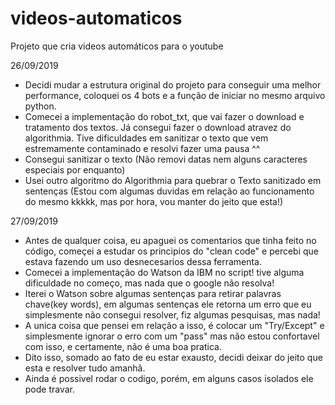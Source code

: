 # videos-automaticos
Projeto que cria videos automáticos para o youtube

26/09/2019
- Decidi mudar a estrutura original do projeto para conseguir uma melhor performance, coloquei os 4 bots e a função de iniciar no mesmo arquivo python.
- Comecei a implementação do robot_txt, que vai fazer o download e tratamento dos textos. Já consegui fazer o download atravez do algorithmia. Tive dificuldades em sanitizar o texto que vem estremamente contaminado e resolvi fazer uma pausa ^^
- Consegui sanitizar o texto (Não removi datas nem alguns caracteres especiais por enquanto)
- Usei outro algoritmo do Algorithmia para quebrar o Texto sanitizado em sentenças (Estou com algumas duvidas em relação ao funcionamento do mesmo kkkkk, mas por hora, vou manter do jeito que esta!)

27/09/2019
- Antes de qualquer coisa, eu apaguei os comentarios que tinha feito no código, começei a estudar os principios do "clean code" e percebi que estava fazendo um uso desnecesarios dessa ferramenta.
- Comecei a implementação do Watson da IBM no script! tive alguma dificuldade no começo, mas nada que o google não resolva!
- Iterei o Watson sobre algumas sentenças para retirar palavras chave(key words), em algumas sentenças ele retorna um erro que eu simplesmente não consegui resolver, fiz algumas pesquisas, mas nada!
- A unica coisa que pensei em relação a isso, é colocar um "Try/Except" e simplesmente ignorar o erro com um "pass" mas não estou confortavel com isso, e certamente, não é uma boa pratica.
- Dito isso, somado ao fato de eu estar exausto, decidi deixar do jeito que esta e resolver tudo amanhã.
- Ainda é possivel rodar o codigo, porém, em alguns casos isolados ele pode travar.
